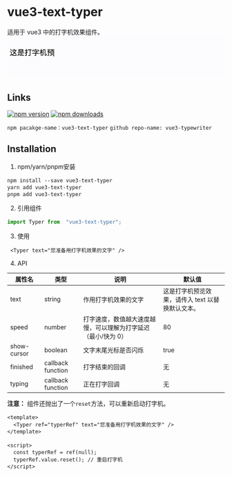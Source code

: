 # vue3-text-typer

适用于 vue3 中的打字机效果组件。
![打字机组件效果](./src/assets/imgs/20250115134511.gif)

## Links

[![npm version](https://img.shields.io/npm/v/vue3-text-typer.svg)](https://www.npmjs.com/package/vue3-text-typer)
[![npm downloads](https://img.shields.io/npm/dm/vue3-text-typer.svg)](https://www.npmjs.com/package/vue3-text-typer)

`npm pacakge-name：vue3-text-typer`
`github repo-name: vue3-typewriter`

## Installation

1. npm/yarn/pnpm安装

```shell
npm install --save vue3-text-typer
yarn add vue3-text-typer
pnpm add vue3-text-typer
```

2. 引用组件

```js
import Typer from  "vue3-text-typer";
```

3. 使用

```vue
 <Typer text="您准备用打字机效果的文字" />
```

4. API

| 属性名 | 类型 | 说明 | 默认值 |
| ------ | ------ | ------ | ------ |
| text | string | 作用打字机效果的文字 | 这是打字机预览效果，请传入 text 以替换默认文本。
| speed | number | 打字速度，数值越大速度越慢，可以理解为打字延迟（最小/快为 0） | 80
| show-cursor | boolean | 文字末尾光标是否闪烁 | true
| finished | callback function | 打字结束的回调 | 无
| typing | callback function | 正在打字回调 | 无

**注意：** 组件还抛出了一个`reset`方法，可以重新启动打字机。

```vue
<template>
  <Typer ref="typerRef" text="您准备用打字机效果的文字" />
</template>

<script>
  const typerRef = ref(null);
  typerRef.value.reset(); // 重启打字机
</script>
```
